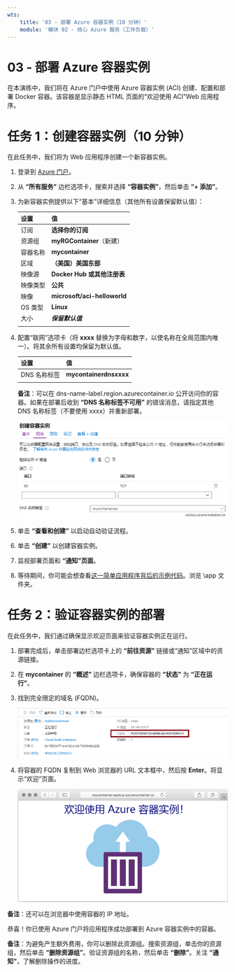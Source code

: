 ```yaml
---
wts:
    title: '03 - 部署 Azure 容器实例（10 分钟）'
    module: '模块 02 - 核心 Azure 服务（工作负载）'
---
```


# 03 - 部署 Azure 容器实例

在本演练中，我们将在 Azure 门户中使用 Azure 容器实例 (ACI) 创建、配置和部署 Docker 容器。该容器是显示静态 HTML 页面的“欢迎使用 ACI”Web 应用程序。 

# 任务 1：创建容器实例（10 分钟）

在此任务中，我们将为 Web 应用程序创建一个新容器实例。 

1. 登录到 [Azure 门户](https://portal.azure.com)。

2. 从 **“所有服务”** 边栏选项卡，搜索并选择 **“容器实例”**，然后单击 **“+ 添加”**。 

3. 为新容器实例提供以下“基本”详细信息（其他所有设置保留默认值）： 

	| 设置| 值|
	|----|----|
	| 订阅 | **选择你的订阅** |
	| 资源组 | **myRGContainer**（新建） |
	| 容器名称| **mycontainer**|
	| 区域 | **（美国）美国东部** |
	| 映像源| **Docker Hub 或其他注册表**|
	| 映像类型| **公共**|
	| 映像| **microsoft/aci-helloworld**|
	| OS 类型| **Linux** |
	| 大小| ***保留默认值***|
	|||

4. 配置“联网”选项卡（将 **xxxx** 替换为字母和数字，以使名称在全局范围内唯一）。将其余所有设置均保留为默认值。

	| 设置| 值|
	|--|--|
	| DNS 名称标签| **mycontainerdnsxxxx** |
	|||
	
	**备注**：可以在 dns-name-label.region.azurecontainer.io 公开访问你的容器。如果在部署后收到 **“DNS 名称标签不可用”** 的错误消息，请指定其他 DNS 名称标签（不要使用 xxxx）并重新部署。 


	![此屏幕截图显示了 Azure 门户中“创建容器实例”边栏选项卡的“配置”窗格，其中输入了 DNS 名称标签。](../images/0201.png)

5. 单击 **“查看和创建”** 以启动自动验证流程。

6. 单击 **“创建”** 以创建容器实例。 

7. 监视部署页面和 **“通知”页面**。 

8. 等待期间，你可能会想查看[这一简单应用程序背后的示例代码](https://github.com/Azure-Samples/aci-helloworld)。浏览 \app 文件夹。 

# 任务 2：验证容器实例的部署

在此任务中，我们通过确保显示欢迎页面来验证容器实例正在运行。

1. 部署完成后，单击部署边栏选项卡上的 **“前往资源”** 链接或“通知”区域中的资源链接。

2. 在 **mycontainer** 的 **“概述”** 边栏选项卡，确保容器的 **“状态”** 为 **“正在运行”**。 

3. 找到完全限定的域名 (FQDN)。

	![此屏幕截图显示了 Azure 门户中新创建的容器的“概述”窗格，其中突出显示了 FQDN。 ](../images/0202.png)

2. 将容器的 FQDN 复制到 Web 浏览器的 URL 文本框中，然后按 **Enter**。将显示“欢迎”页面。 

	![Web 浏览器中显示的 ACI 欢迎消息的屏幕截图。](../images/0203.png)

**备注**：还可以在浏览器中使用容器的 IP 地址。 

恭喜！你已使用 Azure 门户将应用程序成功部署到 Azure 容器实例中的容器。

**备注**：为避免产生额外费用，你可以删除此资源组。搜索资源组，单击你的资源组，然后单击 **“删除资源组”**。验证资源组的名称，然后单击 **“删除”**。关注 **“通知”**，了解删除操作的进度。
